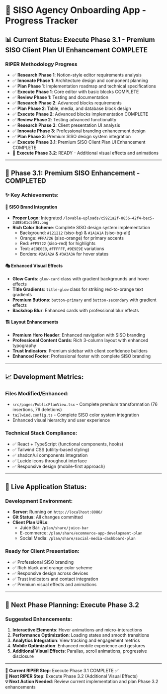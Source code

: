 # 🚀 SISO Agency Onboarding App - Progress Tracker

## 📊 **Current Status: Execute Phase 3.1 - Premium SISO Client Plan UI Enhancement COMPLETE**

### **RIPER Methodology Progress**
- ✅ **Research Phase 1**: Notion-style editor requirements analysis
- ✅ **Innovate Phase 1**: Architecture design and component planning  
- ✅ **Plan Phase 1**: Implementation roadmap and technical specifications
- ✅ **Execute Phase 1**: Core editor with basic blocks COMPLETE
- ✅ **Review Phase 1**: Testing and documentation
- ✅ **Research Phase 2**: Advanced blocks requirements
- ✅ **Plan Phase 2**: Table, media, and database block design
- ✅ **Execute Phase 2**: Advanced blocks implementation COMPLETE
- ✅ **Review Phase 2**: Testing advanced functionality
- ✅ **Research Phase 3**: Client presentation UI analysis
- ✅ **Innovate Phase 3**: Professional branding enhancement design
- ✅ **Plan Phase 3**: Premium SISO design system integration
- ✅ **Execute Phase 3.1**: Premium SISO Client Plan UI Enhancement COMPLETE
- 🔄 **Execute Phase 3.2**: READY - Additional visual effects and animations

---

## 🎯 **Phase 3.1: Premium SISO Enhancement - COMPLETED**

### **✨ Key Achievements:**

#### **🎨 SISO Brand Integration**
- **Proper Logo**: Integrated `/lovable-uploads/c5921a2f-8856-42f4-bec5-2d08b81c5691.png`
- **Rich Color Scheme**: Complete SISO design system implementation
  - Background: `#121212` (siso-bg) & `#1A1A1A` (siso-bg-alt)
  - Orange: `#FFA726` (siso-orange) for primary accents
  - Red: `#FF5722` (siso-red) for highlights
  - Text: `#E0E0E0`, `#FFFFFF`, `#9E9E9E` variations
  - Borders: `#2A2A2A` & `#3A3A3A` for hover states

#### **🎭 Enhanced Visual Effects**
- **Glow Cards**: `glow-card` class with gradient backgrounds and hover effects
- **Title Gradients**: `title-glow` class for striking red-to-orange text gradients
- **Premium Buttons**: `button-primary` and `button-secondary` with gradient effects
- **Backdrop Blur**: Enhanced cards with professional blur effects

#### **🏗️ Layout Enhancements**
- **Premium Hero Header**: Enhanced navigation with SISO branding
- **Professional Content Cards**: Rich 3-column layout with enhanced typography
- **Trust Indicators**: Premium sidebar with client confidence builders
- **Enhanced Footer**: Professional footer with complete SISO branding

---

## 📈 **Development Metrics:**

### **Files Modified/Enhanced:**
- `src/pages/PublicPlanView.tsx` - Complete premium transformation (76 insertions, 76 deletions)
- `tailwind.config.ts` - Complete SISO color system integration
- Enhanced visual hierarchy and user experience

### **Technical Stack Compliance:**
- ✅ React + TypeScript (functional components, hooks)
- ✅ Tailwind CSS (utility-based styling)
- ✅ shadcn/ui components integration
- ✅ Lucide icons throughout interface
- ✅ Responsive design (mobile-first approach)

---

## 🚀 **Live Application Status:**

### **Development Environment:**
- **Server**: Running on `http://localhost:8086/`
- **Git Status**: All changes committed
- **Client Plan URLs**: 
  - Juice Bar: `/plan/share/juice-bar`
  - E-commerce: `/plan/share/ecommerce-app-development-plan`
  - Social Media: `/plan/share/social-media-dashboard-plan`

### **Ready for Client Presentation:**
- ✅ Professional SISO branding
- ✅ Rich black and orange color scheme
- ✅ Responsive design across devices
- ✅ Trust indicators and contact integration
- ✅ Premium visual effects and animations

---

## 🎯 **Next Phase Planning: Execute Phase 3.2**

### **Suggested Enhancements:**
1. **Interactive Elements**: Hover animations and micro-interactions
2. **Performance Optimization**: Loading states and smooth transitions
3. **Analytics Integration**: View tracking and engagement metrics
4. **Mobile Optimization**: Enhanced mobile experience and gestures
5. **Additional Visual Effects**: Parallax, scroll animations, progressive disclosure

---

**🔄 Current RIPER Step**: Execute Phase 3.1 COMPLETE ✅  
**🚀 Next RIPER Step**: Execute Phase 3.2 (Additional Visual Effects)  
**💡 Next Action Needed**: Review current implementation and plan Phase 3.2 enhancements